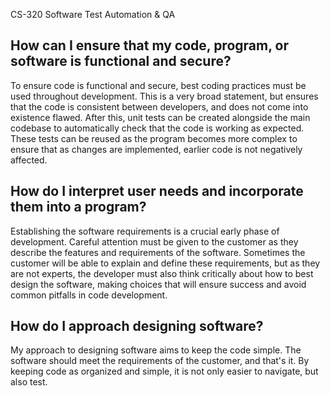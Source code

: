 CS-320 Software Test Automation & QA

How can I ensure that my code, program, or software is functional and secure?
-----------------------------------------------------------------------------

  To ensure code is functional and secure, best coding practices must be used
throughout development. This is a very broad statement, but ensures that the 
code is consistent between developers, and does not come into existence flawed.
After this, unit tests can be created alongside the main codebase to automatically
check that the code is working as expected. These tests can be reused as the program
becomes more complex to ensure that as changes are implemented, earlier code is
not negatively affected. 

How do I interpret user needs and incorporate them into a program?
-----------------------------------------------------------------------------

  Establishing the software requirements is a crucial early phase of development.
Careful attention must be given to the customer as they describe the features
and requirements of the software. Sometimes the customer will be able to explain
and define these requirements, but as they are not experts, the developer must also
think critically about how to best design the software, making choices that will
ensure success and avoid common pitfalls in code development.


How do I approach designing software?
-----------------------------------------------------------------------------

My approach to designing software aims to keep the code simple. The software
should meet the requirements of the customer, and that's it. By keeping code
as organized and simple, it is not only easier to navigate, but also test.
